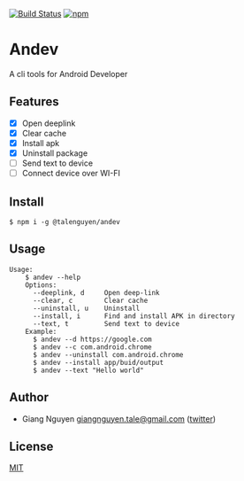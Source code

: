 [![Build Status](https://travis-ci.org/talenguyen/andev.svg?branch=master)](https://travis-ci.org/talenguyen/andev)
[![npm](https://img.shields.io/badge/npm-v1.1.2-blue.svg)](https://www.npmjs.com/package/@talenguyen/andev)

# Andev

A cli tools for Android Developer

## Features

 * [x] Open deeplink 
 * [x] Clear cache
 * [x] Install apk
 * [x] Uninstall package
 * [ ] Send text to device
 * [ ] Connect device over WI-FI

## Install

```shell
$ npm i -g @talenguyen/andev
```

## Usage

```shell
Usage:
    $ andev --help
    Options:
      --deeplink, d     Open deep-link
      --clear, c        Clear cache
      --uninstall, u    Uninstall 
      --install, i      Find and install APK in directory 
      --text, t         Send text to device
    Example:
      $ andev --d https://google.com
      $ andev --c com.android.chrome
      $ andev --uninstall com.android.chrome
      $ andev --install app/buid/output
      $ andev --text "Hello world"
```

## Author
- Giang Nguyen <giangnguyen.tale@gmail.com> ([twitter](https://twitter.com/Tale_Nguyen))

## License

[MIT](LICENSE)
